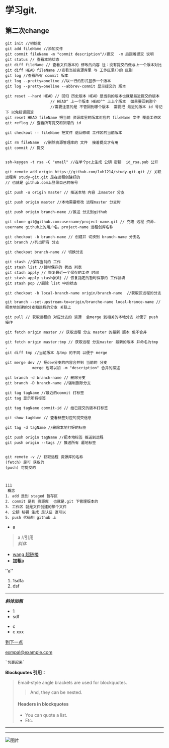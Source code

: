 # 学习git. #
## 第二次change ##

    git init //初始化
    git add fileName //添加文件 
    git commit fileName -m "commit description"//提交  -m 后跟着提交 说明
    git status // 查看本地状态 
    git diff fileName // 查看文件版本的 修改的内容 注：没有提交的做与上一个版本对比
    git diff HEAD fileName //查看当前资源库里 与 工作区里()的 区别
	git log //查看所有 commit 版本
	git log --pretty=oneline //以一行的形式显示一个版本
	git log --pretty=oneline --abbrev-commit 显示提交的 版本

	git reset --hard HEAD // 回归 历史版本 HEAD 是当前的版本也就是最近提交的版本 
						// HEAD^ 上一个版本 HEAD^^ 上上个版本  如果要回到那个 
						//需要注意的是 不管回到哪个版本  需要把 最近的版本 id 号记下 以免错误回滚
    git reset HEAD fileName 把当前 资源库里的版本对应的 fileName 文件 覆盖工作区
	git reflog // 查看所有提交和回滚的 id

	git checkout -- fileName 把文件 退回修改 工作区的当前版本

	git rm fileName  //删除资源管理库的 文件  接着提交才有用
    git commit // 提交


	ssh-keygen -t rsa -C "email" //在单个pc上生成 公钥 密钥  id_rsa.pub 公开  
	
	git remote add origin https://github.com/lxh1214/study-git.git // 关联远程库 study-git.git 是在远程创建好的 
	// 也就是 github.com上登录自己的帐号

	git push -u origin master // 推送本地 内容 上master 分支

	git push origin master //本地需要修改 远程master 分支时 

	git push origin branch-name //推送 分支到github

    git clone git@github.com:username/project-name.git // 克隆 远程 资源. username github上的用户名，project-name 远程创库名称

	git checkout -b branch-name // 创建并 切换到 branch-name 分支名
	git branch //列出所有 分支

	git checkout branch-name // 切换分支

	git stash //保存当前的 工作  
	git stash list //暂时保存的 状态 列表
	git stash apply // 恢复最近一个保存的工作 时间
	git stash apply stash@{0} // 恢复指定的暂时保存的 工作装填
	git stash pop //删除 list 中的状态

	git checkout -b local-branch-name origin/branch-name  //获取区远程的分支

	git branch --set-upstream-to=origin/branche-name local-brance-name //把本地创建的分支和远程的分支 关联上
	
	git pull // 获取远程的 对应分支的 资源  会merge 到相关的本地分支 以便于 push 操作

	git fetch origin master // 获取远程 分支 master 的最新 版本 但不合并

	git fetch origin master:tmp // 获取远程 分支master 最新的版本 并命名为tmp ，
	git diff tmp //当前版本 与tmp 的不同 以便于 merge

	git merge dev // 把dev分支的内容合并到 当前的 分支
				merge 也可以加 -m "description" 合并的描述
	
	git branch -d branch-name // 删除分支
	git branch -D branch-name //强制删除分支

	git tag tagName //最近的commit 打标签
	git tag 显示所有标签

	git tag tagName commit-id // 给已提交的版本打标签
	
	git show tagName // 查看标签对应的提交信息
	
	git tag -d tagName //删除本地打好的标签
	
	git push origin tagName //把本地标签 推送到远程 
	git push origin --tags // 推送所有 遍地标签

	
	git remote -v // 获取远程 资源库的名称
	(fetch) 是可 获取的
	(push) 可提交的

	

	111
     概念 
	1. add 是到 staged 暂存区
    2. commit 是到 资源库  也就是.git 下管理版本的
    3. 工作区 就是文件创建的那个文件
    4. 公钥 秘钥 生成 是认证 谁可以
    5. push 代码到 github 上
         



* a <br>
>a //引用 <br>
*斜体*


* [wang 超链接](http://www)<br>
* 
    **加粗**a


''a'' <br>
1. 1sdfa<br>
2. dsf

---
***斜体加粗***<br>
+ 1 <br>
+ sdf

- c
- c
xxx

[到下一点][3]

[3]: http://www.baidu.com

<exmpal@example.com>

`` `包裹起来` ``


<strong>Blockquotes 引用：</strong>
> Email-style angle brackets
> are used for blockquotes.
> > And, they can be nested.
> #### Headers in blockquotes
> * You can quote a list.
> * Etc.

***
* * * 






![图片](http://d.hiphotos.baidu.com/zhidao/pic/item/902397dda144ad345a0ed8b4d0a20cf431ad854b.jpg)<br>
